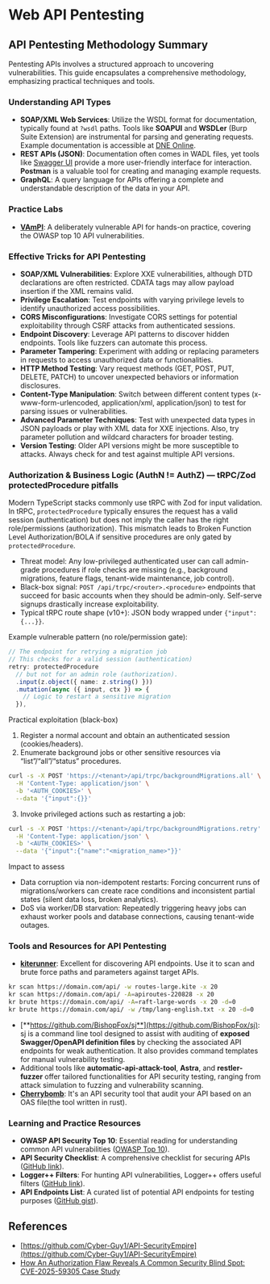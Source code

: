 # Web API Pentesting

## API Pentesting Methodology Summary

Pentesting APIs involves a structured approach to uncovering vulnerabilities. This guide encapsulates a comprehensive methodology, emphasizing practical techniques and tools.

### **Understanding API Types**

- **SOAP/XML Web Services**: Utilize the WSDL format for documentation, typically found at `?wsdl` paths. Tools like **SOAPUI** and **WSDLer** (Burp Suite Extension) are instrumental for parsing and generating requests. Example documentation is accessible at [DNE Online](http://www.dneonline.com/calculator.asmx).
- **REST APIs (JSON)**: Documentation often comes in WADL files, yet tools like [Swagger UI](https://swagger.io/tools/swagger-ui/) provide a more user-friendly interface for interaction. **Postman** is a valuable tool for creating and managing example requests.
- **GraphQL**: A query language for APIs offering a complete and understandable description of the data in your API.

### **Practice Labs**

- [**VAmPI**](https://github.com/erev0s/VAmPI): A deliberately vulnerable API for hands-on practice, covering the OWASP top 10 API vulnerabilities.

### **Effective Tricks for API Pentesting**

- **SOAP/XML Vulnerabilities**: Explore XXE vulnerabilities, although DTD declarations are often restricted. CDATA tags may allow payload insertion if the XML remains valid.
- **Privilege Escalation**: Test endpoints with varying privilege levels to identify unauthorized access possibilities.
- **CORS Misconfigurations**: Investigate CORS settings for potential exploitability through CSRF attacks from authenticated sessions.
- **Endpoint Discovery**: Leverage API patterns to discover hidden endpoints. Tools like fuzzers can automate this process.
- **Parameter Tampering**: Experiment with adding or replacing parameters in requests to access unauthorized data or functionalities.
- **HTTP Method Testing**: Vary request methods (GET, POST, PUT, DELETE, PATCH) to uncover unexpected behaviors or information disclosures.
- **Content-Type Manipulation**: Switch between different content types (x-www-form-urlencoded, application/xml, application/json) to test for parsing issues or vulnerabilities.
- **Advanced Parameter Techniques**: Test with unexpected data types in JSON payloads or play with XML data for XXE injections. Also, try parameter pollution and wildcard characters for broader testing.
- **Version Testing**: Older API versions might be more susceptible to attacks. Always check for and test against multiple API versions.

### Authorization & Business Logic (AuthN != AuthZ) — tRPC/Zod protectedProcedure pitfalls

Modern TypeScript stacks commonly use tRPC with Zod for input validation. In tRPC, `protectedProcedure` typically ensures the request has a valid session (authentication) but does not imply the caller has the right role/permissions (authorization). This mismatch leads to Broken Function Level Authorization/BOLA if sensitive procedures are only gated by `protectedProcedure`.

- Threat model: Any low-privileged authenticated user can call admin-grade procedures if role checks are missing (e.g., background migrations, feature flags, tenant-wide maintenance, job control).
- Black-box signal: `POST /api/trpc/<router>.<procedure>` endpoints that succeed for basic accounts when they should be admin-only. Self-serve signups drastically increase exploitability.
- Typical tRPC route shape (v10+): JSON body wrapped under `{"input": {...}}`.

Example vulnerable pattern (no role/permission gate):

```ts
// The endpoint for retrying a migration job
// This checks for a valid session (authentication)
retry: protectedProcedure
  // but not for an admin role (authorization).
  .input(z.object({ name: z.string() }))
  .mutation(async ({ input, ctx }) => {
    // Logic to restart a sensitive migration
  }),
```

Practical exploitation (black-box)

1) Register a normal account and obtain an authenticated session (cookies/headers).
2) Enumerate background jobs or other sensitive resources via “list”/“all”/“status” procedures.

```bash
curl -s -X POST 'https://<tenant>/api/trpc/backgroundMigrations.all' \
  -H 'Content-Type: application/json' \
  -b '<AUTH_COOKIES>' \
  --data '{"input":{}}'
```

3) Invoke privileged actions such as restarting a job:

```bash
curl -s -X POST 'https://<tenant>/api/trpc/backgroundMigrations.retry' \
  -H 'Content-Type: application/json' \
  -b '<AUTH_COOKIES>' \
  --data '{"input":{"name":"<migration_name>"}}'
```

Impact to assess

- Data corruption via non-idempotent restarts: Forcing concurrent runs of migrations/workers can create race conditions and inconsistent partial states (silent data loss, broken analytics).
- DoS via worker/DB starvation: Repeatedly triggering heavy jobs can exhaust worker pools and database connections, causing tenant-wide outages.

### **Tools and Resources for API Pentesting**

- [**kiterunner**](https://github.com/assetnote/kiterunner): Excellent for discovering API endpoints. Use it to scan and brute force paths and parameters against target APIs.

```bash
kr scan https://domain.com/api/ -w routes-large.kite -x 20
kr scan https://domain.com/api/ -A=apiroutes-220828 -x 20
kr brute https://domain.com/api/ -A=raft-large-words -x 20 -d=0
kr brute https://domain.com/api/ -w /tmp/lang-english.txt -x 20 -d=0
```

- [**https://github.com/BishopFox/sj**](https://github.com/BishopFox/sj): sj is a command line tool designed to assist with auditing of **exposed Swagger/OpenAPI definition files** by checking the associated API endpoints for weak authentication. It also provides command templates for manual vulnerability testing.
- Additional tools like **automatic-api-attack-tool**, **Astra**, and **restler-fuzzer** offer tailored functionalities for API security testing, ranging from attack simulation to fuzzing and vulnerability scanning.
- [**Cherrybomb**](https://github.com/blst-security/cherrybomb): It's an API security tool that audit your API based on an OAS file(the tool written in rust).

### **Learning and Practice Resources**

- **OWASP API Security Top 10**: Essential reading for understanding common API vulnerabilities ([OWASP Top 10](https://github.com/OWASP/API-Security/blob/master/2019/en/dist/owasp-api-security-top-10.pdf)).
- **API Security Checklist**: A comprehensive checklist for securing APIs ([GitHub link](https://github.com/shieldfy/API-Security-Checklist)).
- **Logger++ Filters**: For hunting API vulnerabilities, Logger++ offers useful filters ([GitHub link](https://github.com/bnematzadeh/LoggerPlusPlus-API-Filters)).
- **API Endpoints List**: A curated list of potential API endpoints for testing purposes ([GitHub gist](https://gist.github.com/yassineaboukir/8e12adefbd505ef704674ad6ad48743d)).

## References

- [https://github.com/Cyber-Guy1/API-SecurityEmpire](https://github.com/Cyber-Guy1/API-SecurityEmpire)
- [How An Authorization Flaw Reveals A Common Security Blind Spot: CVE-2025-59305 Case Study](https://www.depthfirst.com/post/how-an-authorization-flaw-reveals-a-common-security-blind-spot-cve-2025-59305-case-study)


